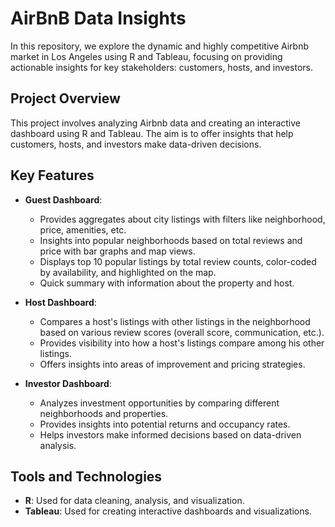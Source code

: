 # AirBnB Data Insights

In this repository, we explore the dynamic and highly competitive Airbnb market in Los Angeles using R and Tableau, focusing on providing actionable insights for key stakeholders: customers, hosts, and investors.

## Project Overview

This project involves analyzing Airbnb data and creating an interactive dashboard using R and Tableau. The aim is to offer insights that help customers, hosts, and investors make data-driven decisions.

## Key Features

- **Guest Dashboard**: 
  - Provides aggregates about city listings with filters like neighborhood, price, amenities, etc.
  - Insights into popular neighborhoods based on total reviews and price with bar graphs and map views.
  - Displays top 10 popular listings by total review counts, color-coded by availability, and highlighted on the map.
  - Quick summary with information about the property and host.
  
- **Host Dashboard**: 
  - Compares a host's listings with other listings in the neighborhood based on various review scores (overall score, communication, etc.).
  - Provides visibility into how a host's listings compare among his other listings.
  - Offers insights into areas of improvement and pricing strategies.

- **Investor Dashboard**: 
  - Analyzes investment opportunities by comparing different neighborhoods and properties.
  - Provides insights into potential returns and occupancy rates.
  - Helps investors make informed decisions based on data-driven analysis.

## Tools and Technologies

- **R**: Used for data cleaning, analysis, and visualization.
- **Tableau**: Used for creating interactive dashboards and visualizations.

